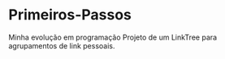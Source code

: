 # Primeiros-Passos
Minha evolução em programação
Projeto de um LinkTree para agrupamentos de link pessoais.
